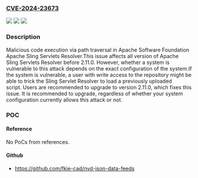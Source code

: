 ### [CVE-2024-23673](https://cve.mitre.org/cgi-bin/cvename.cgi?name=CVE-2024-23673)
![](https://img.shields.io/static/v1?label=Product&message=Apache%20Sling%20Servlets%20Resolver&color=blue)
![](https://img.shields.io/static/v1?label=Version&message=0%20&color=brightgreen)
![](https://img.shields.io/static/v1?label=Vulnerability&message=CWE-22%20Improper%20Limitation%20of%20a%20Pathname%20to%20a%20Restricted%20Directory%20('Path%20Traversal')&color=brightgreen)

### Description

Malicious code execution via path traversal in Apache Software Foundation Apache Sling Servlets Resolver.This issue affects all version of Apache Sling Servlets Resolver before 2.11.0. However, whether a system is vulnerable to this attack depends on the exact configuration of the system.If the system is vulnerable, a user with write access to the repository might be able to trick the Sling Servlet Resolver to load a previously uploaded script. Users are recommended to upgrade to version 2.11.0, which fixes this issue. It is recommended to upgrade, regardless of whether your system configuration currently allows this attack or not.

### POC

#### Reference
No PoCs from references.

#### Github
- https://github.com/fkie-cad/nvd-json-data-feeds

